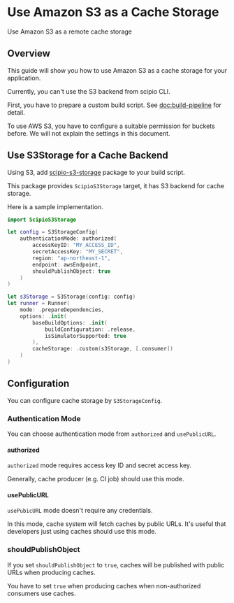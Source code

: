 # Use Amazon S3 as a Cache Storage

Use Amazon S3 as a remote cache storage

## Overview

This guide will show you how to use Amazon S3 as a cache storage for your application.

Currently, you can't use the S3 backend from scipio CLI.

First, you have to prepare a custom build script. See <doc:build-pipeline> for detail.

To use AWS S3, you have to configure a suitable permission for buckets before. We will not explain the settings in this document.

## Use S3Storage for a Cache Backend

Using S3, add [scipio-s3-storage](https://github.com/giginet/scipio-s3-storage) package to your build script.

This package provides `ScipioS3Storage` target, it has S3 backend for cache storage.

Here is a sample implementation.

```swift
import ScipioS3Storage

let config = S3StorageConfig(
    authenticationMode: authorized(
        accessKeyID: "MY_ACCESS_ID",
        secretAccessKey: "MY_SECRET",
        region: "ap-northeast-1",
        endpoint: awsEndpoint,
        shouldPublishObject: true
    )
)

let s3Storage = S3Storage(config: config)
let runner = Runner(
    mode: .prepareDependencies,
    options: .init(
        baseBuildOptions: .init(
            buildConfiguration: .release,
            isSimulatorSupported: true
        ),
        cacheStorage: .custom(s3Storage, [.consumer])
    )
)
```

## Configuration

You can configure cache storage by `S3StorageConfig`.

### Authentication Mode

You can choose authentication mode from `authorized` and `usePublicURL`.

#### authorized

`authorized` mode requires access key ID and secret access key.

Generally, cache producer (e.g. CI job) should use this mode.

#### usePublicURL

`usePubicURL` mode doesn't require any credentials.

In this mode, cache system will fetch caches by public URLs.
It's useful that developers just using caches should use this mode.

### shouldPublishObject

If you set `shouldPublishObject` to `true`, caches will be published with public URLs when producing caches.

You have to set `true` when producing caches when non-authorized consumers use caches.
